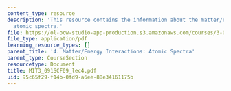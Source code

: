 ```yaml
---
content_type: resource
description: 'This resource contains the information about the matter/energy interactions:
  atomic spectra.'
file: https://ol-ocw-studio-app-production.s3.amazonaws.com/courses/3-091sc-introduction-to-solid-state-chemistry-fall-2010/95c65f29f14b0fd9a6ee88e34161175b_MIT3_091SCF09_lec4.pdf
file_type: application/pdf
learning_resource_types: []
parent_title: '4. Matter/Energy Interactions: Atomic Spectra'
parent_type: CourseSection
resourcetype: Document
title: MIT3_091SCF09_lec4.pdf
uid: 95c65f29-f14b-0fd9-a6ee-88e34161175b
---
```

